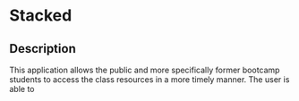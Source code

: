 # Stacked

## Description

This application allows the public and more specifically former bootcamp students to access the class resources in a more timely manner. The user is able to

